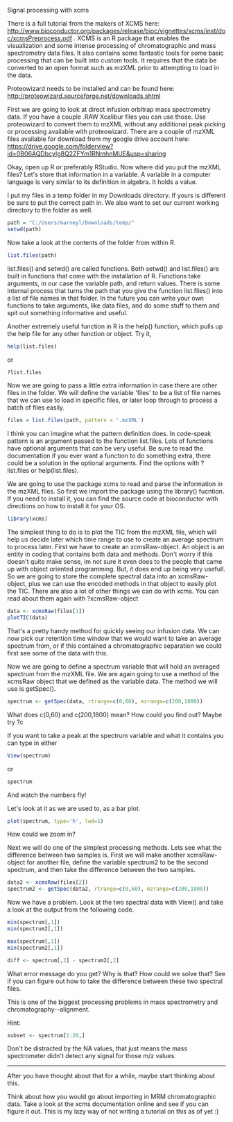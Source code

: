 Signal processing with xcms

There is a full tutorial from the makers of XCMS here: http://www.bioconductor.org/packages/release/bioc/vignettes/xcms/inst/doc/xcmsPreprocess.pdf .  XCMS is an R package that enables the visualization and some intense processing of chromatographic and mass spectrometry data files. It also contains some fantastic tools for some basic processing that can be built into custom tools. It requires that the data be converted to an open format such as mzXML prior to attempting to load in the data.

Proteowizard needs to be installed and can be found here: http://proteowizard.sourceforge.net/downloads.shtml

First we are going to look at direct infusion orbitrap mass spectrometry data. If you have a couple .RAW Xcalibur files you can use those. Use proteowizard to convert them to mzXML without any additional peak picking or processing available with proteowizard. There are a couple of mzXML files available for download from my google drive account here: https://drive.google.com/folderview?id=0B06AQDbcyIg8Q2ZFYm1RNmhnMUE&usp=sharing

Okay, open up R or preferably RStudio. Now where did you put the mzXML files? Let's store that information in a variable. A variable in a computer language is very similar to its definition in algebra. It holds a value.

I put my files in a temp folder in my Downloads directory. If yours is different be sure to put the correct path in. We also want to set our current working directory to the folder as well.

``` R
path = "C:/Users/marneyl/Downloads/temp/"
setwd(path)
```

Now take a look at the contents of the folder from within R.

``` R
list.files(path)
```

list.files() and setwd() are called functions. Both setwd() and list.files() are built in functions that come with the installation of R. Functions take arguments, in our case the variable path, and return values. There is some internal process that turns the path that you give the function list.files() into a list of file names in that folder. In the future you can write your own functions to take arguments, like data files, and do some stuff to them and spit out something informative and useful.

Another extremely useful function in R is the help() function, which pulls up the help file for any other function or object. Try it,

``` R
help(list.files)
```

or

``` R
?list.files
```

Now we are going to pass a little extra information in case there are other files in the folder. We will define the variable 'files' to be a list of file names that we can use to load in specific files, or later loop through to process a batch of files easily.

``` R
files = list.files(path, pattern = '.mzXML')
```

I think you can imagine what the pattern definition does. In code-speak pattern is an argument passed to the function list.files. Lots of functions have optional arguments that can be very useful. Be sure to read the documentation if you ever want a function to do something extra, there could be a solution in the optional arguments. Find the options with ?list.files or help(list.files).

We are going to use the package xcms to read and parse the information in the mzXML files. So first we import the package using the library() fucntion. If you need to install it, you can find the source code at bioconductor with directions on how to install it for your OS.

``` R
library(xcms)
```

The simplest thing to do is to plot the TIC from the mzXML file, which will help us decide later which time range to use to create an average spectrum to process later. First we have to create an xcmsRaw-object. An object is an entity in coding that contains both data and methods. Don't worry if this doesn't quite make sense, im not sure it even does to the people that came up with object oriented programming. But, it does end up being very usefull. So we are going to store the complete spectral data into an xcmsRaw-object, plus we can use the encoded methods in that object to easily plot the TIC. There are also a lot of other things we can do with xcms. You can read about them again with ?xcmsRaw-object

``` R
data <- xcmsRaw(files[1])
plotTIC(data)
```

That's a pretty handy method for quickly seeing our infusion data. We can now pick our retention time window that we would want to take an average spectrum from, or if this contained a chromatographic separation we could first see some of the data with this.

Now we are going to define a spectrum variable that will hold an averaged spectrum from the mzXML file. We are again going to use a method of the xcmsRaw object that we defined as the variable data. The method we will use is getSpec().

``` R
spectrum <- getSpec(data, rtrange=c(0,60), mzrange=c(200,1800))
```

What does c(0,60) and c(200,1800) mean? How could you find out? Maybe try ?c

If you want to take a peak at the spectrum variable and what it contains you can type in either

``` R
View(spectrum)
```
or
``` R
spectrum
```

And watch the numbers fly!

Let's look at it as we are used to, as a bar plot.

``` R
plot(spectrum, type='h', lwd=1)
```

How could we zoom in?

Next we will do one of the simplest processing methods. Lets see what the difference between two samples is. First we will make another xcmsRaw-object for another file, define the variable spectrum2 to be the second spectrum, and then take the difference between the two samples.

``` R
data2 <- xcmsRaw(files[2])
spectrum2 <- getSpec(data2, rtrange=c(0,60), mzrange=c(200,1800))
```

Now we have a problem. Look at the two spectral data with View() and take a look at the output from the following code.

``` R
min(spectrum[,1])
min(spectrum2[,1])

max(spectrum[,1])
min(spectrum2[,1])

diff <- spectrum[,2] - spectrum2[,2]
```

What error message do you get? Why is that? How could we solve that?
See if you can figure out how to take the difference between these two spectral files.

This is one of the biggest processing problems in mass spectrometry and chromatography--alignment.

Hint:
``` R
subset <- spectrum[1:20,]
```

Don't be distracted by the NA values, that just means the mass spectrometer didn't detect any signal for those m/z values.

----------------------------------------------
After you have thought about that for a while, maybe start thinking about this.

Think about how you would go about importing in MRM chromatographic data. Take a look at the xcms documentation online and see if you can figure it out. This is my lazy way of not writing a tutorial on this as of yet :)
